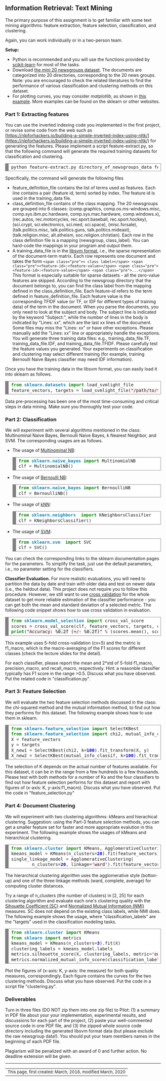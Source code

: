 ## Information Retrieval: Text Mining

The primary purpose of this assignment is to get familiar with some text mining algorithms: feature extraction, feature selection, classification, and clustering.

Again, you can work individually or in a two-person team.

**Setup:**

*   Python is recommended and you will use the functions provided by [scikit-learn](http://scikit-learn.org) for most of the tasks.
*   Download [the mini 20 newsgroups dataset](https://archive.ics.uci.edu/ml/machine-learning-databases/20newsgroups-mld/mini_newsgroups.tar.gz). The documents are categorized into 20 directories, corresponding to the 20 news groups. Note: you are encouraged to check the related literatures to find the performance of various classification and clustering methods on this dataset.
*   For plotting curves, you may consider _matplotlib_, as shown in [this example](http://scikit-learn.org/stable/auto_examples/model_selection/plot_learning_curve.html). More examples can be found on the sklearn or other websites.

### Part 1: Extracting features

You can use the inverted indexing code you implemented in the first project, or revise some code from the web such as [https://nlpforhackers.io/building-a-simple-inverted-index-using-nltk/](https://nlpforhackers.io/building-a-simple-inverted-index-using-nltk/) for generating the features. Please implement a script feature-extract.py, so that the following command will generate the required training datasets for classification and clustering.

<div style="background: #ffffff; overflow:auto;width:auto;border:solid gray;border-width:.1em .1em .1em .8em;padding:.2em .6em;">

<pre style="margin: 0; line-height: 125%">python feature-extract.py directory_of_newsgroups_data feature_definition_file class_definition_file training_data_file
</pre>

</div>

Specifically, the command will generate the following files

*   feature_definition_file contains the list of terms used as features. Each line contains a pair (feature id, term) sorted by index. The feature id is used in the training_data file.
*   class_definition_file contains of the class mapping. The 20 newsgroups are grouped into 6 classes: (comp.graphics, comp.os.ms-windows.misc, comp.sys.ibm.pc.hardware, comp.sys.mac.hardware, comp.windows.x), (rec.autos, rec.motorcycles, rec.sport.baseball, rec.sport.hockey), (sci.crypt, sci.electronics, sci.med, sci.space), (misc.forsale), (talk.politics.misc, talk.politics.guns, talk.politics.mideast), (talk.religion.misc, alt.atheism, soc.religion.christian). Each row in the class definition file is a mapping (newsgroup, class_label). You can hard-code the mappings in your program and output them.
*   A training_data_file is in the [libsvm format](https://www.csie.ntu.edu.tw/~cjlin/libsvmtools/datasets/), i.e., the sparse representation of the document-term matrix. Each row represents one document and takes the form `<span class="pre">< class label></span> <span class="pre"><feature-id>:<feature-value></span> <span class="pre"><feature-id>:<feature-value></span> <span class="pre">...</span>` This format is especially suitable for sparse datasets - all the zero-value features are skipped. According to the newsgroup directory that the document belongs to, you can find the class label from the mapping defined in the class_definition_file. Each feature-id refers to the term defined in feature_definition_file. Each feature value is the corresponding TFIDF value (or TF, or IDF for different types of training data) of the term in the document. When you parse the documents, you only need to look at the subject and body. The subject line is indicated by the keyword "Subject:", while the number of lines in the body is indicated by "Lines: xx", which are the last xx lines of the document. Some files may miss the "Lines: xx" or have other exceptions. Please manually add the "Lines: xx" line or appropriately handle the exceptions. You will generate three training data files: e.g., training_data_file.TF, training_data_file.IDF, and training_data_file.TFIDF. Please carefully test the feature values you generated. Your experiments on classification and clustering may select different training (for example, training Bernoulli Naive Bayes classifier may need IDF information).

Once you have the training data in the libsvm format, you can easily load it into sklearn as follows.

<div style="background: #ffffff; overflow:auto;width:auto;border:solid gray;border-width:.1em .1em .1em .8em;padding:.2em .6em;">

<pre style="margin: 0; line-height: 125%"><span style="color: #008800; font-weight: bold">from</span> <span style="color: #0e84b5; font-weight: bold">sklearn.datasets</span> <span style="color: #008800; font-weight: bold">import</span> load_svmlight_file
feature_vectors, targets <span style="color: #333333">=</span> load_svmlight_file(<span style="background-color: #fff0f0">"/path/to/train_dataset.txt"</span>)
</pre>

</div>

Data pre-processing has been one of the most time-consuming and critical steps in data mining. Make sure you thoroughly test your code.

### Part 2: Classification

We will experiment with several algorithms mentioned in the class: Multinominal Naive Bayes, Bernoulli Naive Bayes, k Nearest Neighbor, and SVM. The corresponding usages are as follows.

*   The usage of [Multinominal NB](http://scikit-learn.org/stable/modules/generated/sklearn.naive_bayes.MultinomialNB.html):

    <div style="background: #ffffff; overflow:auto;width:auto;border:solid gray;border-width:.1em .1em .1em .8em;padding:.2em .6em;">

    <pre style="margin: 0; line-height: 125%"><span style="color: #008800; font-weight: bold">from</span> <span style="color: #0e84b5; font-weight: bold">sklearn.naive_bayes</span> <span style="color: #008800; font-weight: bold">import</span> MultinomialNB
    clf <span style="color: #333333">=</span> MultinomialNB()
    </pre>

    </div>

*   The usage of [Bernoulli NB](http://scikit-learn.org/stable/modules/generated/sklearn.naive_bayes.BernoulliNB.html):

    <div style="background: #ffffff; overflow:auto;width:auto;border:solid gray;border-width:.1em .1em .1em .8em;padding:.2em .6em;">

    <pre style="margin: 0; line-height: 125%"><span style="color: #008800; font-weight: bold">from</span> <span style="color: #0e84b5; font-weight: bold">sklearn.naive_bayes</span> <span style="color: #008800; font-weight: bold">import</span> BernoulliNB
    clf <span style="color: #333333">=</span> BernoulliNB()
    </pre>

    </div>

*   The usage of [kNN](http://scikit-learn.org/stable/modules/generated/sklearn.neighbors.KNeighborsClassifier.html):

    <div style="background: #ffffff; overflow:auto;width:auto;border:solid gray;border-width:.1em .1em .1em .8em;padding:.2em .6em;">

    <pre style="margin: 0; line-height: 125%"><span style="color: #008800; font-weight: bold">from</span> <span style="color: #0e84b5; font-weight: bold">sklearn.neighbors </span> <span style="color: #008800; font-weight: bold">import</span> KNeighborsClassifier
    clf <span style="color: #333333">=</span> KNeighborsClassifier()
    </pre>

    </div>

*   The usage of [SVM](http://scikit-learn.org/stable/modules/generated/sklearn.svm.SVC.html):

    <div style="background: #ffffff; overflow:auto;width:auto;border:solid gray;border-width:.1em .1em .1em .8em;padding:.2em .6em;">

    <pre style="margin: 0; line-height: 125%"><span style="color: #008800; font-weight: bold">from</span> <span style="color: #0e84b5; font-weight: bold">sklearn.svm </span> <span style="color: #008800; font-weight: bold">import</span> SVC
    clf <span style="color: #333333">=</span> SVC()
    </pre>

    </div>

You can check the corresponding links to the sklearn documentation pages for the parameters. To simplify the task, just use the default parameters, i.e., no parameter setting for the classifiers.

**Classifier Evaluation.** For more realistic evaluations, you will need to partition the data by date and train with older data and test on newer data (i.e., the heldout data). This project does not require you to follow this procedure. However, we still want to use [cross validation](http://scikit-learn.org/stable/modules/cross_validation.html) for the whole dataset to get more reliable estimation of the classifier performance - you can get both the mean and standard deviation of a selected metric. The following code snippet shows how to use cross validation in evaluation.

<div style="background: #ffffff; overflow:auto;width:auto;border:solid gray;border-width:.1em .1em .1em .8em;padding:.2em .6em;">

<pre style="margin: 0; line-height: 125%"><span style="color: #008800; font-weight: bold">from</span> <span style="color: #0e84b5; font-weight: bold">sklearn.model_selection</span> <span style="color: #008800; font-weight: bold">import</span> cross_val_score
scores <span style="color: #333333">=</span> cross_val_score(clf, feature_vectors, targets, cv<span style="color: #333333">=</span><span style="color: #0000DD; font-weight: bold">5</span>, scoring<span style="color: #333333">=</span><span style="background-color: #fff0f0">'f1_macro'</span>)
<span style="color: #008800; font-weight: bold">print</span>(<span style="background-color: #fff0f0">"Accuracy:</span> <span style="background-color: #eeeeee">%0.2f</span> <span style="background-color: #fff0f0">(+/-</span> <span style="background-color: #eeeeee">%0.2f</span><span style="background-color: #fff0f0">)"</span> <span style="color: #333333">%</span> (scores<span style="color: #333333">.</span>mean(), scores<span style="color: #333333">.</span>std() <span style="color: #333333">*</span> <span style="color: #0000DD; font-weight: bold">2</span>))
</pre>

</div>

This example uses 5-fold cross-validation (cv=5) and the metric is f1_macro, which is the macro-averaging of the F1 scores for different classes (check the lecture slides for the detail).

For each classifier, please report the mean and 2*std of 5-fold f1_macro, precision_macro, and recall_macro, respectively. Hint: a reasonble classifier typically has F1 score in the range >0.5\. Discuss what you have observed. Put the related code in "classification.py".

### Part 3: Feature Selection

We will evaluate the two feature selection methods discussed in the class: the chi-squared method and the mutual information method, to find out how they performs for this dataset. The following example shows how to use them in sklearn.

<div style="background: #ffffff; overflow:auto;width:auto;border:solid gray;border-width:.1em .1em .1em .8em;padding:.2em .6em;">

<pre style="margin: 0; line-height: 125%"><span style="color: #008800; font-weight: bold">from</span> <span style="color: #0e84b5; font-weight: bold">sklearn.feature_selection</span> <span style="color: #008800; font-weight: bold">import</span> SelectKBest
<span style="color: #008800; font-weight: bold">from</span> <span style="color: #0e84b5; font-weight: bold">sklearn.feature_selection</span> <span style="color: #008800; font-weight: bold">import</span> chi2, mutual_info_classif
X <span style="color: #333333">=</span> feature_vectors
y <span style="color: #333333">=</span> targets
X_new1 <span style="color: #333333">=</span> SelectKBest(chi2, k<span style="color: #333333">=</span><span style="color: #0000DD; font-weight: bold">100</span>)<span style="color: #333333">.</span>fit_transform(X, y)
X_new2 <span style="color: #333333">=</span> SelectKBest(mutual_info_classif, k<span style="color: #333333">=</span><span style="color: #0000DD; font-weight: bold">100</span>)<span style="color: #333333">.</span>fit_transform(X, y)
</pre>

</div>

The selection of K depends on the actual number of features available. For this dataset, it can be in the range from a few hundreds to a few thousands. Please test with both methods for a number of Ks and the four classifiers to find out how feature selection performs for this dataset and report with figures of (x-axis: K, y-axis:f1_macro). Discuss what you have observed. Put the code in "feature_selection.py"

### Part 4: Document Clustering

We will experiment with two clustering algorithms: kMeans and hierachical clustering. Suggestion: using the Part-3 feature selection methods, you can get a smaller feature set for faster and more appropriate evalution in this experiment. The following example shows the usages of kMeans and hierarchical clustering.

<div style="background: #ffffff; overflow:auto;width:auto;border:solid gray;border-width:.1em .1em .1em .8em;padding:.2em .6em;">

<pre style="margin: 0; line-height: 125%"><span style="color: #008800; font-weight: bold">from</span> <span style="color: #0e84b5; font-weight: bold">sklearn.cluster</span> <span style="color: #008800; font-weight: bold">import</span> KMeans, AgglomerativeClustering
kmeans_model <span style="color: #333333">=</span> KMeans(n_clusters<span style="color: #333333">=</span><span style="color: #0000DD; font-weight: bold">20</span>)<span style="color: #333333">.</span>fit(feature_vectors)
single_linkage_model <span style="color: #333333">=</span> AgglomerativeClustering(
        n_clusters<span style="color: #333333">=</span><span style="color: #0000DD; font-weight: bold">20</span>, linkage<span style="color: #333333">=</span><span style="background-color: #fff0f0">'ward'</span>)<span style="color: #333333">.</span>fit(feature_vectors)
</pre>

</div>

The hierarchical clustering algorithm uses the agglomerative style (botton-up) and one of the three linkage methods (ward, complete, average) for computing cluster distances.

Try a range of n_clusters (the number of clusters) in [2, 25] for each clustering algorithm and evaluate each one's clustering quality with the [Sihouette Coefficient (SC)](http://scikit-learn.org/stable/modules/generated/sklearn.metrics.silhouette_score.html) and [Normalized Mutual Information (NMI)](http://scikit-learn.org/stable/modules/generated/sklearn.metrics.normalized_mutual_info_score.html) measures. SC does not depend on the existing class labels, while NMI does. The following example shows the usage, where "classification_labels" are the "targets" used in the classification modeling tasks.

<div style="background: #ffffff; overflow:auto;width:auto;border:solid gray;border-width:.1em .1em .1em .8em;padding:.2em .6em;">

<pre style="margin: 0; line-height: 125%"><span style="color: #008800; font-weight: bold">from</span> <span style="color: #0e84b5; font-weight: bold">sklearn.cluster</span> <span style="color: #008800; font-weight: bold">import</span> KMeans
<span style="color: #008800; font-weight: bold">from</span> <span style="color: #0e84b5; font-weight: bold">sklearn</span> <span style="color: #008800; font-weight: bold">import</span> metrics
kmeans_model <span style="color: #333333">=</span> KMeans(n_clusters<span style="color: #333333">=</span><span style="color: #0000DD; font-weight: bold">3</span>)<span style="color: #333333">.</span>fit(X)
clustering_labels <span style="color: #333333">=</span> kmeans_model<span style="color: #333333">.</span>labels_
metrics<span style="color: #333333">.</span>silhouette_score(X, clustering_labels, metric<span style="color: #333333">=</span><span style="background-color: #fff0f0">'euclidean'</span>)
metrics<span style="color: #333333">.</span>normalized_mutual_info_score(classification_labels, clustering_labels)
</pre>

</div>

Plot the figures of (x-axis: K, y-axis: the measure) for both quality measures, correspondingly. Each figure contains the curves for the two clustering methods. Discuss what you have observed. Put the code in a script file "clustering.py".

### Deliverables

Turn in three files (DO NOT zip them into one zip file) to Pilot: (1) a summary in PDF file about your your implementation, experimental results, and discussions for each part of the project, (2) paste your well-commented source code in one PDF file, and (3) the zipped whole source code directory including the generated libsvm format data (but please exclude the raw newsgroup data!). You should put your team members names in the beginning of each PDF file.

Plagiarism will be penalized with an award of 0 and further action. No deadline extension will be given.

* * *

<table width="100%" cellspacing="0" cellpadding="0" border="0">

<tbody>

<tr>

<td valign="top" align="left"><small>This page, first created: March, 2018, modified March, 2020</small></td>

</tr>

</tbody>

</table>